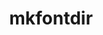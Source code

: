 ---
title: "mkfontdir"
layout: cache
categories: [package, develop]
meta: {"versions": ["1.0.7"], "compilers": ["gcc@=10.2.1", "gcc@=11.1.0"], "oss": ["centos7", "ubuntu20.04"], "platforms": ["linux"], "targets": ["x86_64_v3"], "stacks": ["data-vis-sdk", "developer-tools-manylinux2014", "root"], "num_specs": 14, "num_specs_by_stack": {"root": 14, "developer-tools-manylinux2014": 6, "data-vis-sdk": 8}}
spec_details: [{"hash": "g4xlovat5p44oamwaljxek3czakkuq6x", "compiler": "gcc@=10.2.1", "versions": ["1.0.7"], "os": "centos7", "platform": "linux", "target": "x86_64_v3", "variants": ["build_system=autotools"], "stacks": ["root", "developer-tools-manylinux2014"], "size": "-", "tarball": "https://binaries.spack.io/develop/build_cache/linux-centos7-x86_64_v3/gcc-10.2.1/mkfontdir-1.0.7/linux-centos7-x86_64_v3-gcc-10.2.1-mkfontdir-1.0.7-g4xlovat5p44oamwaljxek3czakkuq6x.spack"}, {"hash": "ghisvbiwtqjntut4nf3h7m7u5lehienu", "compiler": "gcc@=10.2.1", "versions": ["1.0.7"], "os": "centos7", "platform": "linux", "target": "x86_64_v3", "variants": ["build_system=autotools"], "stacks": ["root", "developer-tools-manylinux2014"], "size": "-", "tarball": "https://binaries.spack.io/develop/build_cache/linux-centos7-x86_64_v3/gcc-10.2.1/mkfontdir-1.0.7/linux-centos7-x86_64_v3-gcc-10.2.1-mkfontdir-1.0.7-ghisvbiwtqjntut4nf3h7m7u5lehienu.spack"}, {"hash": "z377myzyokh2r4cm4bd7ufl5agu43asi", "compiler": "gcc@=10.2.1", "versions": ["1.0.7"], "os": "centos7", "platform": "linux", "target": "x86_64_v3", "variants": ["build_system=autotools"], "stacks": ["root", "developer-tools-manylinux2014"], "size": "-", "tarball": "https://binaries.spack.io/develop/build_cache/linux-centos7-x86_64_v3/gcc-10.2.1/mkfontdir-1.0.7/linux-centos7-x86_64_v3-gcc-10.2.1-mkfontdir-1.0.7-z377myzyokh2r4cm4bd7ufl5agu43asi.spack"}, {"hash": "mbl37bqzetduu5senoteofewdofggecl", "compiler": "gcc@=10.2.1", "versions": ["1.0.7"], "os": "centos7", "platform": "linux", "target": "x86_64_v3", "variants": ["build_system=autotools"], "stacks": ["root", "developer-tools-manylinux2014"], "size": "-", "tarball": "https://binaries.spack.io/develop/build_cache/linux-centos7-x86_64_v3/gcc-10.2.1/mkfontdir-1.0.7/linux-centos7-x86_64_v3-gcc-10.2.1-mkfontdir-1.0.7-mbl37bqzetduu5senoteofewdofggecl.spack"}, {"hash": "p5bw2i4gzi3xdlk2rqphiivebmpj455o", "compiler": "gcc@=10.2.1", "versions": ["1.0.7"], "os": "centos7", "platform": "linux", "target": "x86_64_v3", "variants": ["build_system=autotools"], "stacks": ["root", "developer-tools-manylinux2014"], "size": "-", "tarball": "https://binaries.spack.io/develop/build_cache/linux-centos7-x86_64_v3/gcc-10.2.1/mkfontdir-1.0.7/linux-centos7-x86_64_v3-gcc-10.2.1-mkfontdir-1.0.7-p5bw2i4gzi3xdlk2rqphiivebmpj455o.spack"}, {"hash": "3ktlzhptvkaacemd3y4aiapqrbiqljmx", "compiler": "gcc@=10.2.1", "versions": ["1.0.7"], "os": "centos7", "platform": "linux", "target": "x86_64_v3", "variants": ["build_system=autotools"], "stacks": ["root", "developer-tools-manylinux2014"], "size": "-", "tarball": "https://binaries.spack.io/develop/build_cache/linux-centos7-x86_64_v3/gcc-10.2.1/mkfontdir-1.0.7/linux-centos7-x86_64_v3-gcc-10.2.1-mkfontdir-1.0.7-3ktlzhptvkaacemd3y4aiapqrbiqljmx.spack"}, {"hash": "ydrsx6zq44cz3j2whlh4tc3dx25kw5ky", "compiler": "gcc@=11.1.0", "versions": ["1.0.7"], "os": "ubuntu20.04", "platform": "linux", "target": "x86_64_v3", "variants": ["build_system=autotools"], "stacks": ["root", "data-vis-sdk"], "size": "-", "tarball": "https://binaries.spack.io/develop/build_cache/linux-ubuntu20.04-x86_64_v3/gcc-11.1.0/mkfontdir-1.0.7/linux-ubuntu20.04-x86_64_v3-gcc-11.1.0-mkfontdir-1.0.7-ydrsx6zq44cz3j2whlh4tc3dx25kw5ky.spack"}, {"hash": "zmd6e5rw4htryyjbnury7dxvcvfu6o5d", "compiler": "gcc@=11.1.0", "versions": ["1.0.7"], "os": "ubuntu20.04", "platform": "linux", "target": "x86_64_v3", "variants": ["build_system=autotools"], "stacks": ["root", "data-vis-sdk"], "size": "-", "tarball": "https://binaries.spack.io/develop/build_cache/linux-ubuntu20.04-x86_64_v3/gcc-11.1.0/mkfontdir-1.0.7/linux-ubuntu20.04-x86_64_v3-gcc-11.1.0-mkfontdir-1.0.7-zmd6e5rw4htryyjbnury7dxvcvfu6o5d.spack"}, {"hash": "fe653dwupbxxwzctmvgc7ue3sxk7lxpq", "compiler": "gcc@=11.1.0", "versions": ["1.0.7"], "os": "ubuntu20.04", "platform": "linux", "target": "x86_64_v3", "variants": ["build_system=autotools"], "stacks": ["root", "data-vis-sdk"], "size": "-", "tarball": "https://binaries.spack.io/develop/build_cache/linux-ubuntu20.04-x86_64_v3/gcc-11.1.0/mkfontdir-1.0.7/linux-ubuntu20.04-x86_64_v3-gcc-11.1.0-mkfontdir-1.0.7-fe653dwupbxxwzctmvgc7ue3sxk7lxpq.spack"}, {"hash": "us5xrwe26ugta4vvn3oapoeeb3khv5fp", "compiler": "gcc@=11.1.0", "versions": ["1.0.7"], "os": "ubuntu20.04", "platform": "linux", "target": "x86_64_v3", "variants": ["build_system=autotools"], "stacks": ["root", "data-vis-sdk"], "size": "-", "tarball": "https://binaries.spack.io/develop/build_cache/linux-ubuntu20.04-x86_64_v3/gcc-11.1.0/mkfontdir-1.0.7/linux-ubuntu20.04-x86_64_v3-gcc-11.1.0-mkfontdir-1.0.7-us5xrwe26ugta4vvn3oapoeeb3khv5fp.spack"}, {"hash": "2b5uum62lggs63p5uxj7v2ob4uwwzead", "compiler": "gcc@=11.1.0", "versions": ["1.0.7"], "os": "ubuntu20.04", "platform": "linux", "target": "x86_64_v3", "variants": ["build_system=autotools"], "stacks": ["root", "data-vis-sdk"], "size": "-", "tarball": "https://binaries.spack.io/develop/build_cache/linux-ubuntu20.04-x86_64_v3/gcc-11.1.0/mkfontdir-1.0.7/linux-ubuntu20.04-x86_64_v3-gcc-11.1.0-mkfontdir-1.0.7-2b5uum62lggs63p5uxj7v2ob4uwwzead.spack"}, {"hash": "vwchccgh3vg5tunu66rpmyid6bua22j5", "compiler": "gcc@=11.1.0", "versions": ["1.0.7"], "os": "ubuntu20.04", "platform": "linux", "target": "x86_64_v3", "variants": ["build_system=autotools"], "stacks": ["root", "data-vis-sdk"], "size": "-", "tarball": "https://binaries.spack.io/develop/build_cache/linux-ubuntu20.04-x86_64_v3/gcc-11.1.0/mkfontdir-1.0.7/linux-ubuntu20.04-x86_64_v3-gcc-11.1.0-mkfontdir-1.0.7-vwchccgh3vg5tunu66rpmyid6bua22j5.spack"}, {"hash": "dxo7pzannakvjym7lgyapqra7vqy5wyj", "compiler": "gcc@=11.1.0", "versions": ["1.0.7"], "os": "ubuntu20.04", "platform": "linux", "target": "x86_64_v3", "variants": ["build_system=autotools"], "stacks": ["root", "data-vis-sdk"], "size": "-", "tarball": "https://binaries.spack.io/develop/build_cache/linux-ubuntu20.04-x86_64_v3/gcc-11.1.0/mkfontdir-1.0.7/linux-ubuntu20.04-x86_64_v3-gcc-11.1.0-mkfontdir-1.0.7-dxo7pzannakvjym7lgyapqra7vqy5wyj.spack"}, {"hash": "mfbusxboh7ikszyke7d4x3qtqlqjgofp", "compiler": "gcc@=11.1.0", "versions": ["1.0.7"], "os": "ubuntu20.04", "platform": "linux", "target": "x86_64_v3", "variants": ["build_system=autotools"], "stacks": ["root", "data-vis-sdk"], "size": "-", "tarball": "https://binaries.spack.io/develop/build_cache/linux-ubuntu20.04-x86_64_v3/gcc-11.1.0/mkfontdir-1.0.7/linux-ubuntu20.04-x86_64_v3-gcc-11.1.0-mkfontdir-1.0.7-mfbusxboh7ikszyke7d4x3qtqlqjgofp.spack"}]
---
